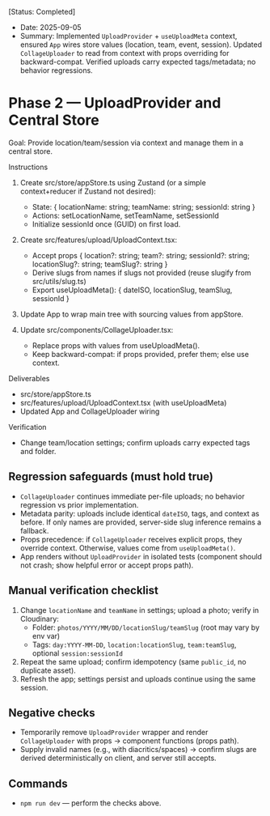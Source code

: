 [Status: Completed]
- Date: 2025-09-05
- Summary: Implemented `UploadProvider` + `useUploadMeta` context, ensured `App` wires store values (location, team, event, session). Updated `CollageUploader` to read from context with props overriding for backward-compat. Verified uploads carry expected tags/metadata; no behavior regressions.

# Phase 2 — UploadProvider and Central Store

Goal: Provide location/team/session via context and manage them in a central store.

Instructions
1) Create src/store/appStore.ts using Zustand (or a simple context+reducer if Zustand not desired):
   - State: { locationName: string; teamName: string; sessionId: string }
   - Actions: setLocationName, setTeamName, setSessionId
   - Initialize sessionId once (GUID) on first load.

2) Create src/features/upload/UploadContext.tsx:
   - Accept props { location?: string; team?: string; sessionId?: string; locationSlug?: string; teamSlug?: string }
   - Derive slugs from names if slugs not provided (reuse slugify from src/utils/slug.ts)
   - Export useUploadMeta(): { dateISO, locationSlug, teamSlug, sessionId }

3) Update App to wrap main tree with <UploadProvider> sourcing values from appStore.

4) Update src/components/CollageUploader.tsx:
   - Replace props with values from useUploadMeta().
   - Keep backward-compat: if props provided, prefer them; else use context.

Deliverables
- src/store/appStore.ts
- src/features/upload/UploadContext.tsx (with useUploadMeta)
- Updated App and CollageUploader wiring

Verification
- Change team/location settings; confirm uploads carry expected tags and folder.

## Regression safeguards (must hold true)
- `CollageUploader` continues immediate per-file uploads; no behavior regression vs prior implementation.
- Metadata parity: uploads include identical `dateISO`, tags, and context as before. If only names are provided, server-side slug inference remains a fallback.
- Props precedence: if `CollageUploader` receives explicit props, they override context. Otherwise, values come from `useUploadMeta()`.
- App renders without `UploadProvider` in isolated tests (component should not crash; show helpful error or accept props path).

## Manual verification checklist
1) Change `locationName` and `teamName` in settings; upload a photo; verify in Cloudinary:
   - Folder: `photos/YYYY/MM/DD/locationSlug/teamSlug` (root may vary by env var)
   - Tags: `day:YYYY-MM-DD`, `location:locationSlug`, `team:teamSlug`, optional `session:sessionId`
2) Repeat the same upload; confirm idempotency (same `public_id`, no duplicate asset).
3) Refresh the app; settings persist and uploads continue using the same session.

## Negative checks
- Temporarily remove `UploadProvider` wrapper and render `CollageUploader` with props → component functions (props path).
- Supply invalid names (e.g., with diacritics/spaces) → confirm slugs are derived deterministically on client, and server still accepts.

## Commands
- `npm run dev` — perform the checks above.
